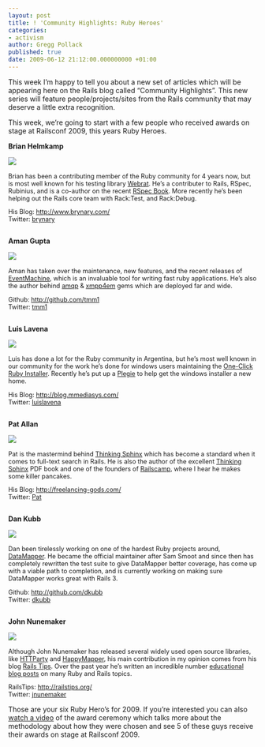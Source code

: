 ```yaml
---
layout: post
title: ! 'Community Highlights: Ruby Heroes'
categories:
- activism
author: Gregg Pollack
published: true
date: 2009-06-12 21:12:00.000000000 +01:00
---
```

<p>This week I&#8217;m happy to tell you about a new set of articles which will be appearing here on the Rails blog called &#8220;Community Highlights&#8221;.  This new series will feature people/projects/sites from the Rails community that may deserve a little extra recognition.</p>
<p>This week, we&#8217;re going to start with a few people who received awards on stage at Railsconf 2009, this years Ruby Heroes.</p>
<p><strong>Brian Helmkamp</strong></p>
<p><img src="/assets/2009/6/10/Picture_444_1.png" style="float:left;" /><br />
<div style="font-size: 0.9em">Brian has been a contributing member of the Ruby community for 4 years now, but is most well known for his testing library <a href="http://gitrdoc.com/brynary/webrat/tree/master/">Webrat</a>.  He&#8217;s a contributer to Rails, RSpec, Rubinius, and is a co-author on the recent <a href="http://www.pragprog.com/titles/achbd/the-rspec-book">RSpec Book</a>.  More recently he’s been helping out the Rails core team with Rack:Test, and Rack:Debug.</p>
<p>His Blog: <a href="http://www.brynary.com/">http://www.brynary.com/</a><br />
Twitter: <a href="http://twitter.com/brynary">brynary</a></div></p>
<div style="clear:both;"></div>
<p><strong>Aman Gupta</strong></p>
<p><img src="/assets/2009/6/10/Picture_445_1.png" style="float:left" /><br />
<div style="font-size: 0.9em">Aman has taken over the maintenance, new features, and the recent releases of <a href="http://rubyeventmachine.com/">EventMachine</a>, which is an invaluable tool for writing fast ruby applications. He’s also the author behind <a href="http://github.com/tmm1/amqp/tree">amqp</a> &amp; <a href="http://github.com/tmm1/xmpp4em/tree">xmpp4em</a> gems which are deployed far and wide.</p>
<p>Github: <a href="http://github.com/tmm1">http://github.com/tmm1</a><br />
Twitter: <a href="http://twitter.com/tmm1">tmm1</a></div></p>
<div style="clear:both;"></div>
<p><strong>Luis Lavena</strong></p>
<p><img src="/assets/2009/6/12/LuisLavena.png" style="float:left" /><br />
<div style="font-size: 0.9em">Luis has done a lot for the Ruby community in Argentina, but he’s most well known in our community for the work he’s done for windows users maintaining the <a href="http://rubyforge.org/projects/rubyinstaller/">One-Click Ruby Installer</a>.  Recently he&#8217;s put up a <a href="http://pledgie.com/campaigns/4435">Plegie</a> to help get the windows installer a new home.</p>
<p>His Blog: <a href="http://blog.mmediasys.com/">http://blog.mmediasys.com/</a><br />
Twitter: <a href="http://twitter.com/luislavena">luislavena</a></div></p>
<div style="clear:both;"></div>
<p><strong>Pat Allan</strong></p>
<p><img src="/assets/2009/6/12/Pat-Allan.png" style="float:left" /><br />
<div style="font-size: 0.9em">Pat is the mastermind behind <a href="http://freelancing-god.github.com/ts/en/">Thinking Sphinx</a> which has become a standard when it comes to full-text search in Rails.  He is also the author of the excellent <a href="http://peepcode.com/products/thinking-sphinx-pdf">Thinking Sphinx</a> <span class="caps">PDF</span> book and one of the founders of <a href="http://railscamp08.org/">Railscamp</a>, where I hear he makes some killer pancakes.</p>
<p>His Blog: <a href="http://freelancing-gods.com/">http://freelancing-gods.com/</a><br />
Twitter: <a href="http://twitter.com/Pat">Pat</a></div></p>
<div style="clear:both;"></div>
<p><strong>Dan Kubb</strong></p>
<p><img src="/assets/2009/6/12/DanKubb.png" style="float:left" /><br />
<div style="font-size: 0.9em">Dan been tirelessly working on one of the hardest Ruby projects around, <a href="http://datamapper.org/doku.php">DataMapper</a>.  He became the official maintainer after Sam Smoot and since then has completely rewritten the test suite to give DataMapper better coverage, has come up with a viable path to completion, and is currently working on making sure DataMapper works great with Rails 3.</p>
<p>Github: <a href="http://github.com/dkubb">http://github.com/dkubb</a><br />
Twitter: <a href="http://twitter.com/dkubb">dkubb</a></div></p>
<div style="clear:both;"></div>
<p><strong>John Nunemaker</strong></p>
<p><img src="/assets/2009/6/12/JohnNunemaker.png" style="float:left" /><br />
<div style="font-size: 0.9em">Although John Nunemaker has released several widely used open source libraries, like <a href="http://httparty.rubyforge.org/">HTTParty</a> and <a href="http://happymapper.rubyforge.org/">HappyMapper</a>, his main contribution in my opinion comes from his blog <a href="http://railstips.org/">Rails Tips</a>.  Over the past year he&#8217;s written an incredible number <a href="http://railstips.org/smorgasbord/">educational blog posts</a> on many Ruby and Rails topics.</p>
<p>RailsTips: <a href="http://railstips.org/">http://railstips.org/</a><br />
Twitter: <a href="http://twitter.com/jnunemaker">jnunemaker</a></div></p>
<p>Those are your six Ruby Hero&#8217;s for 2009. If you&#8217;re interested you can also <a href="http://railsconf.blip.tv/file/2086061/">watch a video</a> of the award ceremony which talks more about the methodology about how they were chosen and see 5 of these guys receive their awards on stage at Railsconf 2009.</p>